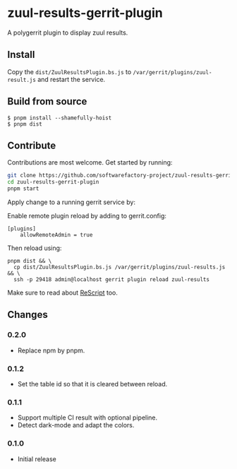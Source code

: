 # zuul-results-gerrit-plugin

A polygerrit plugin to display zuul results.

## Install

Copy the `dist/ZuulResultsPlugin.bs.js` to `/var/gerrit/plugins/zuul-result.js`
and restart the service.

## Build from source

```
$ pnpm install --shamefully-hoist
$ pnpm dist
```

## Contribute

Contributions are most welcome.
Get started by running:

```sh
git clone https://github.com/softwarefactory-project/zuul-results-gerrit-plugin
cd zuul-results-gerrit-plugin
pnpm start
```

Apply change to a running gerrit service by:

Enable remote plugin reload by adding to gerrit.config:

```
[plugins]
    allowRemoteAdmin = true
```

Then reload using:

```
pnpm dist && \
  cp dist/ZuulResultsPlugin.bs.js /var/gerrit/plugins/zuul-results.js && \
  ssh -p 29418 admin@localhost gerrit plugin reload zuul-results
```

Make sure to read about [ReScript][rescript-lang] too.

## Changes

### 0.2.0

- Replace npm by pnpm.

### 0.1.2

- Set the table id so that it is cleared between reload.

### 0.1.1

- Support multiple CI result with optional pipeline.
- Detect dark-mode and adapt the colors.

### 0.1.0

- Initial release

[rescript-lang]: https://rescript-lang.org/docs/manual/v8.0.0/overview
